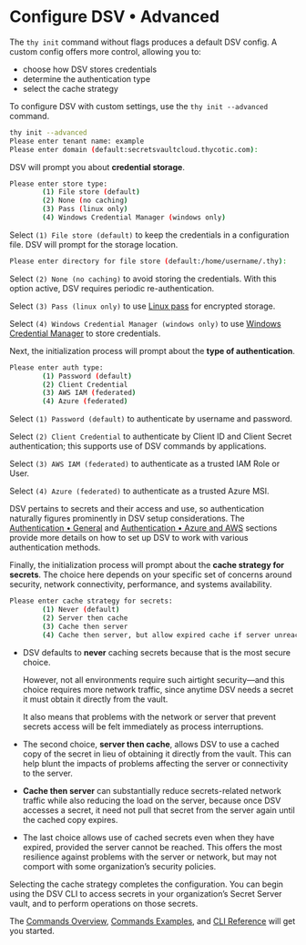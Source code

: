 ﻿[title]: # (Configure DSV • Advanced)
[tags]: # (,)
[priority]: # (4000)

# Configure DSV • Advanced

The `thy init` command without flags produces a default DSV config. A custom config offers more control, allowing you to:

* choose how DSV stores credentials
* determine the authentication type
* select the cache strategy

To configure DSV with custom settings, use the `thy init --advanced` command.

```bash
thy init --advanced
Please enter tenant name: example
Please enter domain (default:secretsvaultcloud.thycotic.com):
```

DSV will prompt you about **credential storage**.

```bash
Please enter store type:
        (1) File store (default)
        (2) None (no caching)
        (3) Pass (linux only)
        (4) Windows Credential Manager (windows only)
```

Select `(1) File store (default)` to keep the credentials in a configuration file. DSV will prompt for the storage location.

```bash
Please enter directory for file store (default:/home/username/.thy):
```

Select `(2) None (no caching)` to avoid storing the credentials. With this option active, DSV requires periodic re-authentication.

Select `(3) Pass (linux only)` to use [Linux pass](https://www.passwordstore.org/) for encrypted storage.

Select `(4) Windows Credential Manager (windows only)` to use [Windows Credential Manager](https://support.microsoft.com/en-us/help/4026814/windows-accessing-credential-manager) to store credentials.

Next, the initialization process will prompt about the **type of authentication**.

```bash
Please enter auth type:
        (1) Password (default)
        (2) Client Credential
        (3) AWS IAM (federated)
        (4) Azure (federated)
```

Select `(1) Password (default)` to authenticate by username and password.

Select `(2) Client Credential` to authenticate by Client ID and Client Secret authentication; this supports use of DSV commands by applications.

Select `(3) AWS IAM (federated)` to authenticate as a trusted IAM Role or User.

Select `(4) Azure (federated)` to authenticate as a trusted Azure MSI.

DSV pertains to secrets and their access and use, so authentication naturally figures prominently in DSV setup considerations. The [Authentication • General](..\authentic-gen\index.htm) and [Authentication • Azure and AWS](..\authentic-other\index.htm) sections provide more details on how to set up DSV to work with various authentication methods.

Finally, the initialization process will prompt about the **cache strategy for secrets**. The choice here depends on your specific set of concerns around security, network connectivity, performance, and systems availability.

```bash
Please enter cache strategy for secrets:
        (1) Never (default)
        (2) Server then cache
        (3) Cache then server
        (4) Cache then server, but allow expired cache if server unreachable
```

* DSV defaults to **never** caching secrets because that is the most secure choice.

  However, not all environments require such airtight security—and this choice requires more network traffic, since anytime DSV needs a secret it must obtain it directly from the vault.
  
  It also means that problems with the network or server that prevent secrets access will be felt immediately as process interruptions.

* The second choice, **server then cache**, allows DSV to use a cached copy of the secret in lieu of obtaining it directly from the vault. This can help blunt the impacts of problems affecting the server or connectivity to the server.

* **Cache then server** can substantially reduce secrets-related network traffic while also reducing the load on the server, because once DSV accesses a secret, it need not pull that secret from the server again until the cached copy expires.

* The last choice allows use of cached secrets even when they have expired, provided the server cannot be reached. This offers the most resilience against problems with the server or network, but may not comport with some organization’s security policies.

Selecting the cache strategy completes the configuration. You can begin using the DSV CLI to access secrets in your organization’s Secret Server vault, and to perform operations on those secrets.

The [Commands Overview](..\05-cli-overview\index.htm), [Commands Examples](..\06-cli-examples\index.htm), and [CLI Reference](..\07-cli-ref\index.htm) will get you started.


